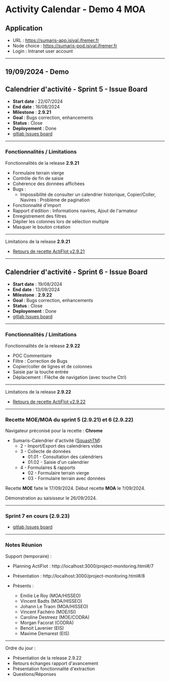 # Activity Calendar - Demo 4 MOA

## Application

- URL : https://sumaris-app.isival.ifremer.fr
- Node choice : https://sumaris-pod.isival.ifremer.fr
- Login : Intranet user account

---

## 19/09/2024 - Demo 

## Calendrier d'activité - Sprint 5 - Issue Board

- **Start date** : 22/07/2024
- **End date** : 16/08/2024
- **Milestone** : **2.9.21**
- **Goal** : Bugs correction, enhancements
- **Status** : Close
- **Deployement** : Done
- [gitlab Issues board](https://gitlab.ifremer.fr/sih-public/sumaris/sumaris-app/-/boards/873?label_name[]=ACTIFLOT&milestone_title=2.9.21)

---

### Fonctionnalités / Limitations

Fonctionnalités de la release **2.9.21**
- Formulaire terrain vierge
- Contrôle de fin de saisie
- Cohérence des données affichées
- Bugs :
  - Impossibilité de consulter un calendrier historique, Copier/Coller, Navires : Problème de pagination
- Fonctionnalité d'import
- Rapport d'édition : Informations navires, Ajout de l'armateur
- Enregistrement des filtres
- Déplier les colonnes lors de sélection multiple
- Masquer le bouton création
---

Limitations de la release **2.9.21**
- [Retours de recette ActiFlot v2.9.21](https://gitlab.ifremer.fr/sih-public/sumaris/sumaris-doc/-/blob/master/projects/activity-calendar/rec/rec-24-003-activity-calendar-refonte-recette-2.9.22.md)

---

## Calendrier d'activité - Sprint 6 - Issue Board

- **Start date** : 19/08/2024
- **End date** : 13/09/2024
- **Milestone** : **2.9.22**
- **Goal** : Bugs correction, enhancements
- **Status** : Close
- **Deployement** : Done
- [gitlab Issues board](https://gitlab.ifremer.fr/sih-public/sumaris/sumaris-app/-/boards/873?label_name[]=ACTIFLOT&milestone_title=2.9.22)

---

### Fonctionnalités / Limitations

Fonctionnalités de la release **2.9.22**
- POC Commentaire
- Filtre : Correction de Bugs
- Copier/coller de lignes et de colonnes
- Saisie par la touche entrée
- Déplacement : Flèche de navigation (avec touche Ctrl)
---

Limitations de la release **2.9.22**
- [Retours de recette ActiFlot v2.9.22](https://gitlab.ifremer.fr/sih-public/sumaris/sumaris-doc/-/blob/master/projects/activity-calendar/rec/rec-24-003-activity-calendar-refonte-recette-2.9.22.md)

---

### Recette MOE/MOA du sprint 5 (**2.9.21**) et 6 (**2.9.22**)

Navigateur préconisé pour la recette : **Chrome**

- Sumaris-Calendrier d'activité ([SquashTM](http://visi-common-squash.ifremer.fr:8080/squash/login))
  - 2 - Import/Export des calendriers vides 
  - 3 - Collecte de données
    * 01.01 - Consultation des calendriers
    * 01.02 - Saisie d'un calendrier
  - 4 - Formulaires & rapports
    * 02 - Formulaire terrain vierge
    * 03 - Formulaire terrain avec données

Recette **MOE** faite le 17/09/2024. Début recette **MOA** le ?/09/2024.

Démonstration au saisisseur le 26/09/2024.

---

### Sprint 7 en cours (2.9.23)

- [gitlab Issues board](https://gitlab.ifremer.fr/sih-public/sumaris/sumaris-app/-/boards/873?label_name[]=ACTIFLOT&milestone_title=2.9.23)

---

### Notes Réunion

Support (temporaire) : 

- Planning ActiFlot : http://localhost:3000/project-monitoring.html#/7
- Présentation : http://localhost:3000/project-monitoring.html#/8

- Présents :
  - Emilie Le Roy (MOA/HISSEO)
  - Vincent Badts (MOA/HISSEO)
  - Johann Le Traon (MOA/HISSEO)
  - Vincent Fachéro (MOE/ISI)
  - Caroline Destreez (MOE/CODRA)
  - Morgan Facorat (CODRA)
  - Benoit Lavenier (EIS)
  - Maxime Demarest (EIS)

---

Ordre du jour :
- Présentation de la release 2.9.22
- Retours échanges rapport d'avancement
- Présentation fonctionnalité d'extraction
- Questions/Réponses


